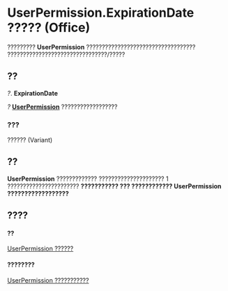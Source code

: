 
# UserPermission.ExpirationDate ????? (Office)

????????? **UserPermission** ??????????????????????????????????? ????????????????????????????????/?????


## ??

 _?_. **ExpirationDate**

 _?_ **[UserPermission](24378204-2fdd-47ba-2080-fbc409955325.md)** ??????????????????


### ???

?????? (Variant)


## ??

 **UserPermission** ????????????? ????????????????????? 1 ??????????????????????? **??????????? ??? ???????????? **UserPermission** ??????????????????**


## ????


#### ??


[UserPermission ??????](24378204-2fdd-47ba-2080-fbc409955325.md)
#### ????????


[UserPermission ???????????](http://msdn.microsoft.com/library/b9fdae9a-719b-9e1d-42aa-7553de91f9d1%28Office.15%29.aspx)
